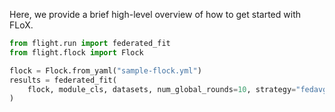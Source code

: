 Here, we provide a brief high-level overview of how to get started with FLoX.

```python
from flight.run import federated_fit
from flight.flock import Flock

flock = Flock.from_yaml("sample-flock.yml")
results = federated_fit(
    flock, module_cls, datasets, num_global_rounds=10, strategy="fedavg"
)
```